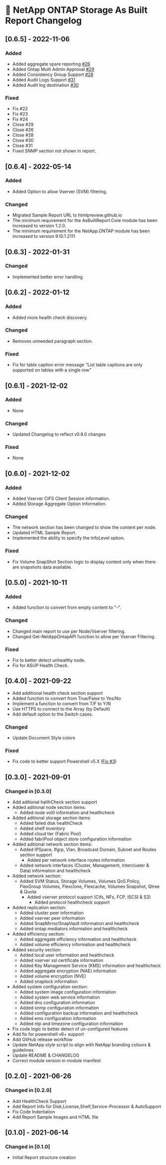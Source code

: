 # :arrows_counterclockwise: NetApp ONTAP Storage As Built Report Changelog

## [0.6.5] - 2022-11-06

### Added

- Added aggregate spare reporting [#26](https://github.com/AsBuiltReport/AsBuiltReport.NetApp.ONTAP/issues/26)
- Added Ontap Multi Admin Approval [#29](https://github.com/AsBuiltReport/AsBuiltReport.NetApp.ONTAP/issues/29)
- Added Consistency Group Support [#28](https://github.com/AsBuiltReport/AsBuiltReport.NetApp.ONTAP/issues/28)
- Added Audit Logs Support [#31](https://github.com/AsBuiltReport/AsBuiltReport.NetApp.ONTAP/issues/31)
- Added Audit log destination [#30](https://github.com/AsBuiltReport/AsBuiltReport.NetApp.ONTAP/issues/30)

### Fixed

- Fix #22
- Fix #23
- Fix #24
- Close #29
- Close #26
- Close #28
- Close #30
- Close #31
- Fixed SNMP section not shown in report.

## [0.6.4] - 2022-05-14

### Added

- Added Option to allow Vserver (SVM) filtering.

### Changed

- Migrated Sample Report URL to htmlpreview.github.io
- The minimum requirement for the AsBuiltReport.Core module has been increased to version 1.2.0.
- The minimum requirement for the NetApp.ONTAP module has been increased to version 9.10.1.2111

## [0.6.3] - 2022-01-31

### Changed

- Implemented better error handling.

## [0.6.2] - 2022-01-12

### Added

- Added more health check discovery.

### Changed

- Removes unneeded paragraph section.

### Fixed

- Fix for table caption error message "List table captions are only supported on tables with a single row"

## [0.6.1] - 2021-12-02

### Added

- None

### Changed

- Updated Changelog to reflect v0.6.0 changes

### Fixed

- None

## [0.6.0] - 2021-12-02

### Added

- Added Vserver CIFS Client Session information.
- Added Storage Aggregate Option Information.

### Changed

- The network section has been changed to show the content per node.
- Updated HTML Sample Report.
- Implemented the ability to specify the InfoLevel option.

### Fixed

- Fix Volume SnapShot Section logic to display content only when there are snapshots data available.

## [0.5.0] - 2021-10-11

### Added

- Added function to convert from empty content to "-".

### Changed

- Changed main report to use per Node/Vserver filtering.
- Changed Get-NetAppOntapAPI function to allow per Vserver Filtering.

### Fixed

- Fix to better detect unhealthy node.
- Fix for ASUP Health Check.

## [0.4.0] - 2021-09-22

- Add additional health check section support
- Added function to convert from True/False to Yes/No
- Implement a function to convert from T/F to Y/N
- Use HTTPS to connect to the Array (by Default)
- Add default option to the Switch cases.

### Changed

- Update Document Style colors

### Fixed

- Fix code to better support Powershell v5.X ([Fix #3](https://github.com/AsBuiltReport/AsBuiltReport.NetApp.ONTAP/issues/3))

## [0.3.0] - 2021-09-01

### Changed in [0.3.0]

- Add aditional halthCheck section support
- Added aditional node section items:
  - Added node vol0 information and healthcheck
- Added aditional storage section items:
  - Added failed disk healthCheck
  - Added shelf inventory
  - Added cloud tier (Fabric Pool)
  - Added fabriPool object store configuration information
- Added aditional network section items:
  - Added IPSpace, Ifgrp, Vlan, Broadcast Domain, Subnet and Routes section support
    - Added per network interface routes information
  - Added network interfaces (Cluster, Management, Intercluster & Data) information and healthcheck
- Added network section:
  - Added SVM Status, Storage Volumes, Volumes QoS Policy, FlexGroup Volumes, Flexclone, Flexcache, Volumes Snapshot, Qtree & Quota
    - Added vserver protocol support (Cifs, NFs, FCP, ISCSI & S3)
      - Added protocol healthcheck support
- Added replication section:
  - Added cluster peer information
  - Added vserver peer information
  - Added SnapMirror/SnapVault information and healthcheck
  - Added ontap mediators information and healthcheck
- Added efficiency section:
  - Added aggregate efficiency information and healthcheck
  - Added volume efficiency information and healthcheck
- Added security section:
  - Added local user information and healthcheck
  - Added vserver ssl certificate information
  - Added Key Management Service (KMS) information and healthcheck
  - Added aggregate encryption (NAE) information
  - Added volume encryption (NVE)
  - Added snaplock information
- Added system configuration section:
  - Added system image configuration information
  - Added system web service information
  - Added dns configuration information
  - Added snmp configuration information
  - Added configuration backup information and healthcheck
  - Added ems configuration information
  - Added ntp and timezone configuration information
- Fix code logic to better detect of un-configured features
- Add fix for powershell v6+ support
- Add GitHub release workflow
- Update NetApp style script to align with NetApp branding colours & guidelines
- Update README & CHANGELOG
- Correct module version in module manifest

## [0.2.0] - 2021-06-26

### Changed in [0.2.0]

- Add HealthCheck Support
- Add Report Info for Disk,License,Shelf,Service-Processor & AutoSupport
- Fix Code Indentation
- Add Report Sample Images and HTML file

## [0.1.0] - 2021-06-14

### Changed in [0.1.0]

- Initial Report structure creation
